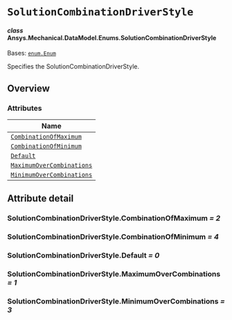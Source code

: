 # `SolutionCombinationDriverStyle`

<a id="ansys.mechanical.stubs.v242.Ansys.Mechanical.DataModel.Enums.SolutionCombinationDriverStyle"></a>

#### *class* Ansys.Mechanical.DataModel.Enums.SolutionCombinationDriverStyle

Bases: [`enum.Enum`](https://docs.python.org/3/library/enum.html#enum.Enum)

Specifies the SolutionCombinationDriverStyle.

<!-- !! processed by numpydoc !! -->

<a id="overview"></a>

## Overview

### Attributes

| Name |
| ---------------------------------------------------------------------------------------------------------------------------------------------------------------------------- |
| [`CombinationOfMaximum`](#SolutionCombinationDriverStyle.CombinationOfMaximum) |
| [`CombinationOfMinimum`](#SolutionCombinationDriverStyle.CombinationOfMinimum) |
| [`Default`](#SolutionCombinationDriverStyle.Default) |
| [`MaximumOverCombinations`](#SolutionCombinationDriverStyle.MaximumOverCombinations) |
| [`MinimumOverCombinations`](#SolutionCombinationDriverStyle.MinimumOverCombinations) |

<a id="attribute-detail"></a>

## Attribute detail

<a id="SolutionCombinationDriverStyle.CombinationOfMaximum"></a>

### SolutionCombinationDriverStyle.CombinationOfMaximum *= 2*

<a id="SolutionCombinationDriverStyle.CombinationOfMinimum"></a>

### SolutionCombinationDriverStyle.CombinationOfMinimum *= 4*

<a id="SolutionCombinationDriverStyle.Default"></a>

### SolutionCombinationDriverStyle.Default *= 0*

<a id="SolutionCombinationDriverStyle.MaximumOverCombinations"></a>

### SolutionCombinationDriverStyle.MaximumOverCombinations *= 1*

<a id="SolutionCombinationDriverStyle.MinimumOverCombinations"></a>

### SolutionCombinationDriverStyle.MinimumOverCombinations *= 3*


